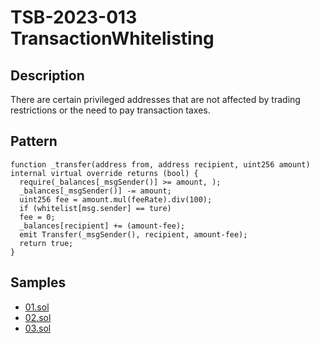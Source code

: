 
# TSB-2023-013 TransactionWhitelisting
## Description

There are certain privileged addresses that are not affected by trading restrictions or the need to pay transaction taxes.

## Pattern

```solidity
function _transfer(address from, address recipient, uint256 amount) internal virtual override returns (bool) {
  require(_balances[_msgSender()] >= amount, );
  _balances[_msgSender()] -= amount;
  uint256 fee = amount.mul(feeRate).div(100);
  if (whitelist[msg.sender] == ture)
  fee = 0;
  _balances[recipient] += (amount-fee);
  emit Transfer(_msgSender(), recipient, amount-fee);
  return true;
}
```

## Samples
 
- [01.sol](https://github.com/cryptousersecurity/token-security-benchmark/blob/main/src/TSB-2023-013/samples/01.sol) 
- [02.sol](https://github.com/cryptousersecurity/token-security-benchmark/blob/main/src/TSB-2023-013/samples/02.sol) 
- [03.sol](https://github.com/cryptousersecurity/token-security-benchmark/blob/main/src/TSB-2023-013/samples/03.sol)
